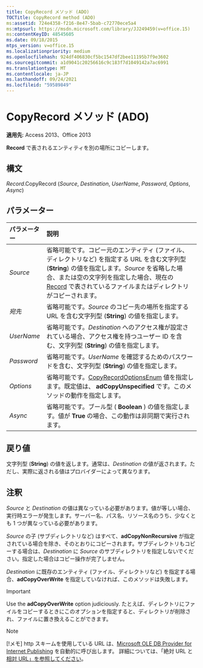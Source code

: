 ```yaml
---
title: CopyRecord メソッド (ADO)
TOCTitle: CopyRecord method (ADO)
ms:assetid: 724e4358-f216-8e47-5bab-c72770ece5a4
ms:mtpsurl: https://msdn.microsoft.com/library/JJ249459(v=office.15)
ms:contentKeyID: 48545605
ms.date: 09/18/2015
mtps_version: v=office.15
ms.localizationpriority: medium
ms.openlocfilehash: 924df406830cf5bc1547df2bee11195b7f9e3602
ms.sourcegitcommit: a1d9041c20256616c9c183f7d1049142a7ac6991
ms.translationtype: MT
ms.contentlocale: ja-JP
ms.lasthandoff: 09/24/2021
ms.locfileid: "59589849"
---
```

# <a name="copyrecord-method-ado"></a>CopyRecord メソッド (ADO)

**適用先**: Access 2013、Office 2013

**Record** で表されるエンティティを別の場所にコピーします。

## <a name="syntax"></a>構文

*Record*.CopyRecord (*Source*, *Destination*, *UserName*, *Password*, *Options*, *Async*)

## <a name="parameters"></a>パラメーター

|パラメーター|説明|
|:--------|:----------|
|*Source* |省略可能です。コピー元のエンティティ (ファイル、ディレクトリなど) を指定する URL を含む文字列型 (**String**) の値を指定します。*Source* を省略した場合、または空の文字列を指定した場合、現在の [Record](record-object-ado.md) で表されているファイルまたはディレクトリがコピーされます。|
|*宛先* |省略可能です。*Source* のコピー先の場所を指定する URL を含む文字列型 (**String**) の値を指定します。|
|*UserName* |省略可能です。*Destination* へのアクセス権が設定されている場合、アクセス権を持つユーザー ID を含む、文字列型 (**String**) の値を指定します。|
|*Password* |省略可能です。*UserName* を確認するためのパスワードを含む、文字列型 (**String**) の値を指定します。|
|*Options* |省略可能です。[CopyRecordOptionsEnum](copyrecordoptionsenum.md) 値を指定します。既定値は、 **adCopyUnspecified** です。このメソッドの動作を指定します。|
|*Async* |省略可能です。ブール型 ( **Boolean** ) の値を指定します。値が **True** の場合、この動作は非同期で実行されます。|

## <a name="return-value"></a>戻り値

文字列型 (**String**) の値を返します。通常は、*Destination* の値が返されます。ただし、実際に返される値はプロバイダーによって異なります。

## <a name="remarks"></a>注釈

*Source* と *Destination* の値は異なっている必要があります。値が等しい場合、実行時エラーが発生します。サーバー名、パス名、リソース名のうち、少なくとも 1 つが異なっている必要があります。

*Source* の子 (サブディレクトリなど) はすべて、**adCopyNonRecursive** が指定されている場合を除き、そのとおりにコピーされます。サブディレクトリもコピーする場合は、*Destination* に *Source* のサブディレクトリを指定しないでください。指定した場合はコピー操作が完了しません。

*Destination* に既存のエンティティ (ファイル、ディレクトリなど) を指定する場合、**adCopyOverWrite** を指定していなければ、このメソッドは失敗します。

> [!IMPORTANT]
> Use the **adCopyOverWrite** option judiciously. たとえば、ディレクトリにファイルをコピーするときにこのオプションを指定すると、ディレクトリが削除され、ファイルに置き換えることができます。


> [!NOTE]
> [!メモ] http スキームを使用している URL は、[Microsoft OLE DB Provider for Internet Publishing](microsoft-ole-db-provider-for-internet-publishing.md) を自動的に呼び出します。 詳細については、「絶対 URL と [相対 URL」を参照してください](absolute-and-relative-urls.md)。


